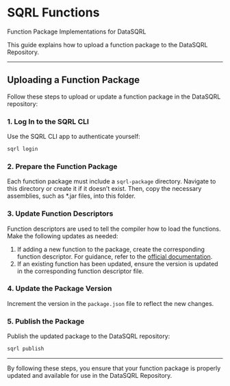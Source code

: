 # SQRL Functions
Function Package Implementations for DataSQRL

This guide explains how to upload a function package to the DataSQRL Repository.

---

## Uploading a Function Package

Follow these steps to upload or update a function package in the DataSQRL repository:

### 1. Log In to the SQRL CLI
Use the SQRL CLI app to authenticate yourself:  
```bash
sqrl login
```

### 2. Prepare the Function Package
Each function package must include a `sqrl-package` directory. Navigate to this directory or create it if it doesn’t exist.
Then, copy the necessary assemblies, such as *.jar files, into this folder.

### 3. Update Function Descriptors
Function descriptors are used to tell the compiler how to load the functions. Make the following updates as needed:

1. If adding a new function to the package, create the corresponding function descriptor. For guidance, refer to the [official documentation](http://www.datasqrl.com/docs/reference/sqrl/functions/custom-functions/#create-function-descriptors).
2. If an existing function has been updated, ensure the version is updated in the corresponding function descriptor file.

### 4. Update the Package Version
Increment the version in the `package.json` file to reflect the new changes.

### 5. Publish the Package
Publish the updated package to the DataSQRL repository:  
```bash
sqrl publish
```

---

By following these steps, you ensure that your function package is properly updated and available for use in the DataSQRL Repository.  